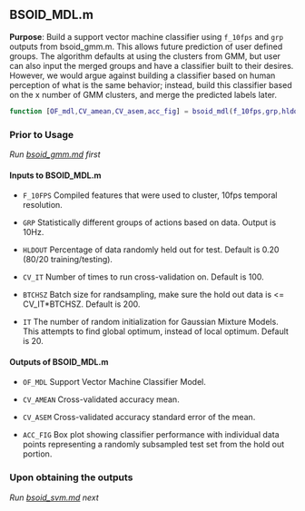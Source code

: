## BSOID_MDL.m
**Purpose**: Build a support vector machine classifier using `f_10fps` and `grp` outputs from bsoid_gmm.m. This allows future prediction of user defined groups. The algorithm defaults at using the clusters from GMM, but user can also input the merged groups and have a classifier built to their desires. However, we would argue against building a classifier based on human perception of what is the same behavior; instead, build this classifier based on the x number of GMM clusters, and merge the predicted labels later.

```matlab
function [OF_mdl,CV_amean,CV_asem,acc_fig] = bsoid_mdl(f_10fps,grp,hldout,cv_it,btchsz)
```

### Prior to Usage

*Run [bsoid_gmm.md](bsoid_gmm.md) first*

#### Inputs to BSOID_MDL.m

- `F_10FPS`    Compiled features that were used to cluster, 10fps temporal resolution.

- `GRP`    Statistically different groups of actions based on data. Output is 10Hz.

- `HLDOUT`    Percentage of data randomly held out for test. Default is 0.20 (80/20 training/testing). 

- `CV_IT`   Number of times to run cross-validation on. Default is 100.

- `BTCHSZ`    Batch size for randsampling, make sure the hold out data is <= CV_IT*BTCHSZ. Default is 200.

- `IT`  The number of random initialization for Gaussian Mixture Models. This attempts to find global optimum, instead of local optimum. Default is 20.

#### Outputs of BSOID_MDL.m

- `OF_MDL`    Support Vector Machine Classifier Model.

- `CV_AMEAN`    Cross-validated accuracy mean.

- `CV_ASEM`    Cross-validated accuracy standard error of the mean.

- `ACC_FIG`    Box plot showing classifier performance with individual data points representing a randomly subsampled test set from the hold out portion.

### Upon obtaining the outputs
*Run [bsoid_svm.md](bsoid_svm.md) next*
